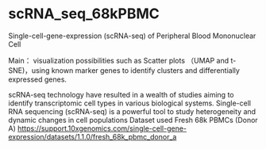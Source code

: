 # scRNA_seq_68kPBMC
Single-cell-gene-expression (scRNA-seq) of Peripheral Blood Mononuclear Cell

Main： visualization possibilities such as Scatter plots （UMAP and t-SNE)，using known marker genes to identify clusters and differentially expressed genes.

scRNA-seq technology have resulted in a wealth of studies aiming to identify transcriptomic cell types in various biological systems.
Single-cell RNA sequencing (scRNA-seq) is a powerful tool to study heterogeneity and dynamic changes in cell populations
Dataset used Fresh 68k PBMCs (Donor A)
https://support.10xgenomics.com/single-cell-gene-expression/datasets/1.1.0/fresh_68k_pbmc_donor_a
